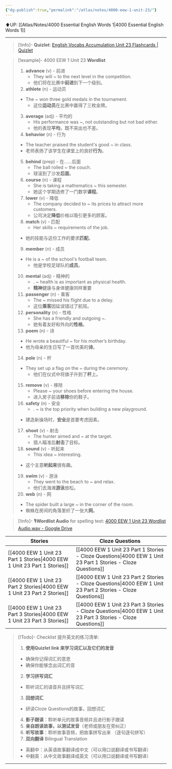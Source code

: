 ```yaml
---
{"dg-publish":true,"permalink":"/atlas/notes/4000-eew-1-unit-23/"}
---
```


⬆️UP: [[Atlas/Notes/4000 Essential English Words 1\|4000 Essential English Words 1]]

---
> [!info]- **Quizlet**: [English Vocabs Accumulation Unit 23 Flashcards | Quizlet](https://quizlet.com/my/968069220/english-vocabs-accumulation-unit-23-flash-cards/?i=1vbzw5&x=1qqt)

> [!example]- 4000 EEW 1 Unit 23 **Wordlist**
> 1. **advance** (v) - 前进  
>     - They will ~ to the next level in the competition.  
 >    - 他们将在比赛中**前进**到下一个级别。
> 2. **athlete** (n) - 运动员  
> 	- The ~ won three gold medals in the tournament.  
>     - 这位**运动员**在比赛中赢得了三枚金牌。
> 3. **average** (adj) - 平均的  
>     - His performance was ~, not outstanding but not bad either.  
>     - 他的表现**平均**，既不突出也不差。
> 4. **behavior** (n) - 行为  
> 	- The teacher praised the student's good ~ in class.  
> 	- 老师表扬了该学生在课堂上的良好**行为**。
> 5. **behind** (prep) - 在……后面  
>     - The ball rolled ~ the couch.  
>     - 球滚到了沙发**后面**。
> 6. **course** (n) - 课程  
>     - She is taking a mathematics ~ this semester.  
>     - 她这个学期选修了一门数学**课程**。
> 7. **lower** (v) - 降低  
>     - The company decided to ~ its prices to attract more customers.  
>     - 公司决定**降低**价格以吸引更多的顾客。
> 8. **match** (v) - 匹配  
>     - Her skills ~ requirements of the job.  
> 	- 她的技能与这份工作的要求**匹配**。
> 9. **member** (n) - 成员  
> 	- He is a ~ of the school's football team.  
>     - 他是学校足球队的**成员**。
> 10. **mental** (adj) - 精神的  
>     - . ~ health is as important as physical health.  
>     - **精神**健康与身体健康同样重要
> 11. **passenger** (n) - 乘客  
>     - The ~ missed his flight due to a delay.  
>     - 这位**乘客**因延误错过了航班。
> 12. **personality** (n) - 性格  
>     - She has a friendly and outgoing ~.  
>     - 她有着友好和外向的**性格**。
> 13. **poem** (n) - 诗  
>	- He wrote a beautiful ~ for his mother’s birthday.  
>	- 他为母亲的生日写了一首优美的**诗**。
> 14. **pole** (n) - 杆  
> 	- They set up a flag on the ~ during the ceremony.  
>     - 他们在仪式中将旗子升到了**杆**上。
> 15. **remove** (v) - 移除  
>     - Please ~ your shoes before entering the house.  
>     - 进入房子前请**移除**你的鞋子。
> 16. **safety** (n) - 安全  
>     - . ~ is the top priority when building a new playground.  
> 	- 建造新操场时，**安全**是首要考虑因素。
> 17. **shoot** (v) - 射击  
>     - The hunter aimed and ~ at the target.  
>     - 猎人瞄准后**射击**了目标。
> 18. **sound** (v) - 听起来  
>     - This idea ~ interesting.  
> 	- 这个主意**听起来**很有趣。
> 19. **swim** (v) - 游泳  
>     - They went to the beach to ~ and relax.  
>     - 他们去海滩**游泳**放松。
> 20. **web** (n) - 网  
>	- The spider built a large ~ in the corner of the room.  
>	- 蜘蛛在房间的角落里织了一张大**网**。


> [!info]- 🎙️**Wordlist Audio** for spelling test: [4000 EEW 1 Unit 23 Wordlist Audio.wav - Google Drive]()

| Stories                               | Cloze Questions                                         |
| ------------------------------------- | ------------------------------------------------------- |
| [[4000 EEW 1 Unit 23 Part 1 Stories\|4000 EEW 1 Unit 23 Part 1 Stories]] | [[4000 EEW 1 Unit 23 Part 1 Stories - Cloze Questions\|4000 EEW 1 Unit 23 Part 1 Stories - Cloze Questions]] |
| [[4000 EEW 1 Unit 23 Part 2 Stories\|4000 EEW 1 Unit 23 Part 2 Stories]] | [[4000 EEW 1 Unit 23 Part 2 Stories - Cloze Questions\|4000 EEW 1 Unit 23 Part 2 Stories - Cloze Questions]] |
| [[4000 EEW 1 Unit 23 Part 3 Stories\|4000 EEW 1 Unit 23 Part 3 Stories]] | [[4000 EEW 1 Unit 23 Part 3 Stories - Cloze Questions\|4000 EEW 1 Unit 23 Part 3 Stories - Cloze Questions]] |

> [!Todo]- Checklist 提升英文的练习清单:
> 1. **使用Quizlet link 来学习词汇以及它们的发音** 
>	- 确保你记得词汇的意思 
>	- 确保你能够念出词汇的音 
> 2. **学习拼写词汇** 
>	- 聆听词汇的语音并且拼写词汇 
> 3. **回想词汇**
>	- 研读Cloze Questions的故事，回想词汇 
> 4. **影子跟读**：聆听单元的故事音频并且进行影子跟读 
> 5. **亲自朗读故事，以测试发音**（老师或朋友在旁纠正）
> 6. **听写故事**：聆听故事音频，把故事拼写出来 （逐句逐句拼写）
> 7. **双向翻译** Bilingual Translation 
>	- 英翻中：从英语故事翻译成中文（可以用口说翻译或书写翻译）
>	- 中翻英：从中文故事翻译成英文（可以用口说翻译或书写翻译）

---
